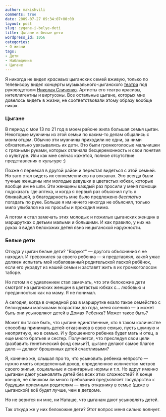 ```yaml
---
author: makishvili
comments: true
date: 2009-07-27 09:34:07+00:00
layout: post
slug: cygane-i-belye-deti
title: Цыгане и белые дети
wordpress_id: 1056
categories:
- О жизни
tags:
- Дети
- Наблюдения
- Цыгане
---
```


Я никогда не видел _красивых_ цыганских семей вживую, только по телевизору видел концерты музыкального-цыганского [театра](http://ru.wikipedia.org/wiki/%D0%A0%D0%BE%D0%BC%D1%8D%D0%BD) под руководством [Николая Сличенко](http://ru.wikipedia.org/wiki/%D0%A1%D0%BB%D0%B8%D1%87%D0%B5%D0%BD%D0%BA%D0%BE,_%D0%9D%D0%B8%D0%BA%D0%BE%D0%BB%D0%B0%D0%B9_%D0%90%D0%BB%D0%B5%D0%BA%D1%81%D0%B5%D0%B5%D0%B2%D0%B8%D1%87). Артисты его театра красивы, интеллигентны и виртуозны. Все остальные цыгане, которых мне довелось видеть в жизни, не соответствовали этому образу вообще никак.<!-- more -->



### Цыгане


В период с мои 13 по 21 год в моем районе жила большая семья цыган.
Некоторые мужчины из этой семьи по каким-то делам общались с моим отцом. Обычно эти мужчины приходили не одни, за ними обязательно увязывались их дети. Это были громкоголосые мальчишки с грязными руками, которых отличала бесцеремонность и свои понятия о культуре. Или как мне сейчас кажется, полное отсутствие представления о культуре :)

Позже я переехал в другой район и перестал видеться с этой семьей. Но зато стал видеть их соплеменников на вокзалах. Это всегда были тучные женщины или молодые девушки в цветастых юбках, которые вообще им не шли. Эти женщины каждый раз просили у меня помощи подсказать где аптека, и когда я первый раз объяснил путь к ближайшей, в благодарность мне было предложено _бесплатно_ погадать по руке. Больше я им ничего никогда не объяснял, только мило улыбался на их просьбы и проходил мимо.

А потом я стал замечать этих молодых и пожилых цыганских женщин в маршрутках с детьми малыми и большими. И как правило, у них на руках я видел белокожих детей явно нецыганской наружности.



### Белые дети


Откуда у цыган белые дети?
"Воруют" — другого объяснения я не находил. И тревожился за своего ребенка — я представлял, какой ужас должен испытать мой избалованный родительской лаской ребёнок, если его украдут из нашей семьи и заставят жить в их громкоголосом таборе.

Но потом я с удивлением стал замечать, что эти белокожие дети смотрят на цыганских женщин в цветастых юбках с... любовью и преданностью как на маму. Я не понимал.

А сегодня, когда в очередной раз в маршрутке ехало такое семейство с белокурыми малышами возрастом до года, меня осенило — а может быть они усыновляют детей в Домах Ребенка? Может такое быть?

Может ли такое быть, что цыгане единственные, кто в таком количестве способны принимать детей-отказников в свою семью, пусть шумную и неопрятную, но в семью. И у брошенного ребенка будет мать и отец, а еще много братьев и сестер. Получается, что преследуя свои цели (разбавить генетический фонд семьи?), цыгане делают самое благое дело — делают брошенных детей счастливыми?

Я, конечно же, слышал про то, что усыновить ребенка непросто — нужно иметь определенный доход, определенное количество метров своего жилья, социальные и санитарные нормы и т.п. Но вдруг именно цыганам дают усыновлять детей без всех этих сложностей? К конце концов, не слишком ли много требований предъявляет государство к будущим приемным родителям — жить отказнику в семье (даже в цыганской) всё будет лучше, чем в детдоме.

Но не верится ни мне, ни Наташе, что цыганам дают усыновлять детей.

Так откуда же у них белокожие дети?
Этот вопрос меня сильно волнует.

